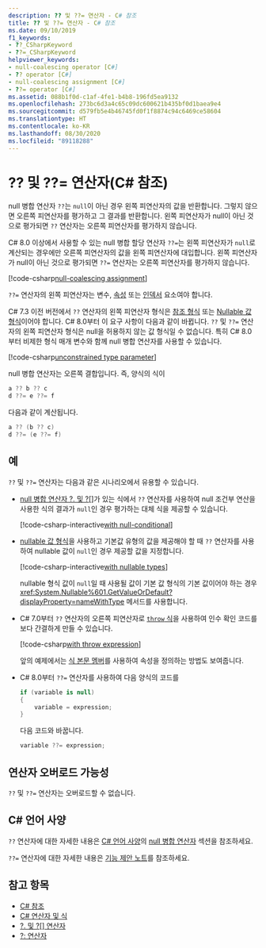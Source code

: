 ```yaml
---
description: ?? 및 ??= 연산자 - C# 참조
title: ?? 및 ??= 연산자 - C# 참조
ms.date: 09/10/2019
f1_keywords:
- ??_CSharpKeyword
- ??=_CSharpKeyword
helpviewer_keywords:
- null-coalescing operator [C#]
- ?? operator [C#]
- null-coalescing assignment [C#]
- ??= operator [C#]
ms.assetid: 088b1f0d-c1af-4fe1-b4b8-196fd5ea9132
ms.openlocfilehash: 273bc6d3a4c65c09dc600621b435bf0d1baea9e4
ms.sourcegitcommit: d579fb5e4b46745fd0f1f8874c94c6469ce58604
ms.translationtype: HT
ms.contentlocale: ko-KR
ms.lasthandoff: 08/30/2020
ms.locfileid: "89118288"
---
```

# <a name="-and--operators-c-reference"></a>?? 및 ??= 연산자(C# 참조)

null 병합 연산자 `??`는 `null`이 아닌 경우 왼쪽 피연산자의 값을 반환합니다. 그렇지 않으면 오른쪽 피연산자를 평가하고 그 결과를 반환합니다. 왼쪽 피연산자가 null이 아닌 것으로 평가되면 `??` 연산자는 오른쪽 피연산자를 평가하지 않습니다.

C# 8.0 이상에서 사용할 수 있는 null 병합 할당 연산자 `??=`는 왼쪽 피연산자가 `null`로 계산되는 경우에만 오른쪽 피연산자의 값을 왼쪽 피연산자에 대입합니다. 왼쪽 피연산자가 null이 아닌 것으로 평가되면 `??=` 연산자는 오른쪽 피연산자를 평가하지 않습니다.

[!code-csharp[null-coalescing assignment](snippets/shared/NullCoalescingOperator.cs#Assignment)]

`??=` 연산자의 왼쪽 피연산자는 변수, [속성](../../programming-guide/classes-and-structs/properties.md) 또는 [인덱서](../../programming-guide/indexers/index.md) 요소여야 합니다.

C# 7.3 이전 버전에서 `??` 연산자의 왼쪽 피연산자 형식은 [참조 형식](../keywords/reference-types.md) 또는 [Nullable 값 형식](../builtin-types/nullable-value-types.md)이어야 합니다. C# 8.0부터 이 요구 사항이 다음과 같이 바뀝니다. `??` 및 `??=` 연산자의 왼쪽 피연산자 형식은 null을 허용하지 않는 값 형식일 수 없습니다. 특히 C# 8.0부터 비제한 형식 매개 변수와 함께 null 병합 연산자를 사용할 수 있습니다.

[!code-csharp[unconstrained type parameter](snippets/shared/NullCoalescingOperator.cs#UnconstrainedType)]

null 병합 연산자는 오른쪽 결합입니다. 즉, 양식의 식이

```csharp
a ?? b ?? c
d ??= e ??= f
```

다음과 같이 계산됩니다.

```csharp
a ?? (b ?? c)
d ??= (e ??= f)
```

## <a name="examples"></a>예

`??` 및 `??=` 연산자는 다음과 같은 시나리오에서 유용할 수 있습니다.

- [null 병합 연산자 ?. 및 ?[]](member-access-operators.md#null-conditional-operators--and-)가 있는 식에서 `??` 연산자를 사용하여 null 조건부 연산을 사용한 식의 결과가 `null`인 경우 평가하는 대체 식을 제공할 수 있습니다.

  [!code-csharp-interactive[with null-conditional](snippets/shared/NullCoalescingOperator.cs#WithNullConditional)]

- [nullable 값 형식](../builtin-types/nullable-value-types.md)을 사용하고 기본값 유형의 값을 제공해야 할 때 `??` 연산자를 사용하여 nullable 값이 `null`인 경우 제공할 값을 지정합니다.

  [!code-csharp-interactive[with nullable types](snippets/shared/NullCoalescingOperator.cs#WithNullableTypes)]

  nullable 형식 값이 `null`일 때 사용될 값이 기본 값 형식의 기본 값이어야 하는 경우 <xref:System.Nullable%601.GetValueOrDefault?displayProperty=nameWithType> 메서드를 사용합니다.

- C# 7.0부터 `??` 연산자의 오른쪽 피연산자로 [`throw` 식](../keywords/throw.md#the-throw-expression)을 사용하여 인수 확인 코드를 보다 간결하게 만들 수 있습니다.

  [!code-csharp[with throw expression](snippets/shared/NullCoalescingOperator.cs#WithThrowExpression)]

  앞의 예제에서는 [식 본문 멤버](../../programming-guide/statements-expressions-operators/expression-bodied-members.md)를 사용하여 속성을 정의하는 방법도 보여줍니다.

- C# 8.0부터 `??=` 연산자를 사용하여 다음 양식의 코드를

  ```csharp
  if (variable is null)
  {
      variable = expression;
  }
  ```

  다음 코드와 바꿉니다.

  ```csharp
  variable ??= expression;
  ```

## <a name="operator-overloadability"></a>연산자 오버로드 가능성

`??` 및 `??=` 연산자는 오버로드할 수 없습니다.

## <a name="c-language-specification"></a>C# 언어 사양

`??` 연산자에 대한 자세한 내용은 [C# 언어 사양](~/_csharplang/spec/introduction.md)의 [null 병합 연산자](~/_csharplang/spec/expressions.md#the-null-coalescing-operator) 섹션을 참조하세요.

`??=` 연산자에 대한 자세한 내용은 [기능 제안 노트](~/_csharplang/proposals/csharp-8.0/null-coalescing-assignment.md)를 참조하세요.

## <a name="see-also"></a>참고 항목

- [C# 참조](../index.md)
- [C# 연산자 및 식](index.md)
- [?. 및 ?[] 연산자](member-access-operators.md#null-conditional-operators--and-)
- [?: 연산자](conditional-operator.md)
